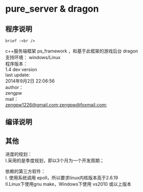 pure_server & dragon
=================================
程序说明
---------------------------------
    brief :<br />
c++服务端框架 ps_framework ，和基于此框架的游戏后台 dragon <br />
支持环境： windows/Linux <br />
    程序版本： <br />
1.4 dev version <br />
    last update: <br />
2014年9月2日 22:06:56 <br />
    author： <br />
zengpw<br />
    mail：<br />
zengpw1226@gmail.com;zengpw@foxmail.com;<br />


编译说明
---------------------------------
其他
---------------------------------
进度的规划：<br />
Ⅰ.采用的是季度规划，即以3个月为一个开发周期；<br />

依赖的第三方软件：<br />
Ⅰ. 使用系统调用 epoll，所以要求linux内核版本高于2.6.19 <br />
Ⅱ.Linux下使用gnu make，Windows下使用 vs2010 或以上版本<br />


